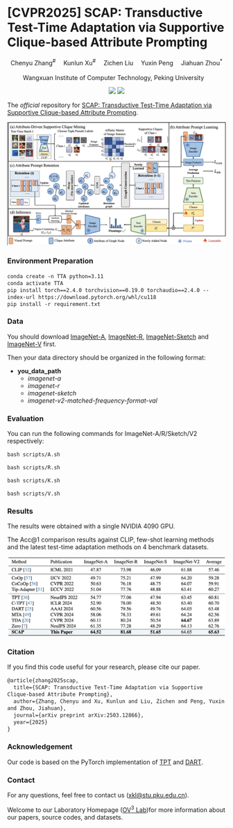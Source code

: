# [CVPR2025] SCAP: Transductive Test-Time Adaptation via Supportive Clique-based Attribute Prompting

<div align="center">

<div>
      Chenyu Zhang<sup>#</sup>&emsp; Kunlun Xu<sup>#</sup>&emsp; Zichen Liu&emsp; Yuxin Peng&emsp; Jiahuan Zhou<sup>*</sup>
  </div>
<div>

  <sup></sup>Wangxuan Institute of Computer Technology, Peking University&emsp;

</div>
</div>
<p align="center">
  <a href='https://arxiv.org/abs/2503.12866'><img src='https://img.shields.io/badge/Arxiv-2503.12866-A42C25.svg?logo=arXiv'></a>
  <a href="https://hits.seeyoufarm.com"><img src="https://hits.seeyoufarm.com/api/count/incr/badge.svg?url=https%3A%2F%2Fgithub.com%2Fzhoujiahuan1991%2FCVPR2025-SCAP&count_bg=%2379C83D&title_bg=%23555555&icon=&icon_color=%23E7E7E7&title=hits&edge_flat=false"/></a>
</p>

The *official* repository for  [SCAP: Transductive Test-Time Adaptation via Supportive Clique-based Attribute Prompting](https://arxiv.org/abs/2503.12866).


![Framework](figs/framework.png)



### Environment Preparation
```shell
conda create -n TTA python=3.11
conda activate TTA
pip install torch==2.4.0 torchvision==0.19.0 torchaudio==2.4.0 --index-url https://download.pytorch.org/whl/cu118
pip install -r requirement.txt
```

### Data
You should download [ImageNet-A](https://github.com/hendrycks/natural-adv-examples), [ImageNet-R](https://github.com/hendrycks/imagenet-r), [ImageNet-Sketch](https://github.com/HaohanWang/ImageNet-Sketch) and [ImageNet-V](https://github.com/modestyachts/ImageNetV2) first.


Then your data directory should be organized in the following format:

- **you_data_path**
  - *imagenet-a*
  - *imagenet-r*
  - *imagenet-sketch*
  - *imagenet-v2-matched-frequency-format-val*


### Evaluation
You can run the following commands for ImageNet-A/R/Sketch/V2 respectively:
```
bash scripts/A.sh
```
```
bash scripts/R.sh
```
```
bash scripts/K.sh
```
```
bash scripts/V.sh
```

### Results
The results were obtained with a single NVIDIA 4090 GPU.

The Acc@1 comparison results against CLIP, few-shot learning methods and the latest test-time adaptation methods on 4 benchmark datasets.

![Results](figs/results_1.png)


### Citation
If you find this code useful for your research, please cite our paper.
```
@article{zhang2025scap,
  title={SCAP: Transductive Test-Time Adaptation via Supportive Clique-based Attribute Prompting},
  author={Zhang, Chenyu and Xu, Kunlun and Liu, Zichen and Peng, Yuxin and Zhou, Jiahuan},
  journal={arXiv preprint arXiv:2503.12866},
  year={2025}
}
```


### Acknowledgement
Our code is based on the PyTorch implementation of [TPT](https://github.com/azshue/TPT) and  [DART](https://github.com/zhoujiahuan1991/AAAI2024-DART).

### Contact
For any questions, feel free to contact us ([xkl@stu.pku.edu.cn](xkl@stu.pku.edu.cn)).

Welcome to our Laboratory Homepage ([OV<sup>3</sup> Lab](https://zhoujiahuan1991.github.io/))for more information about our papers, source codes, and datasets.
